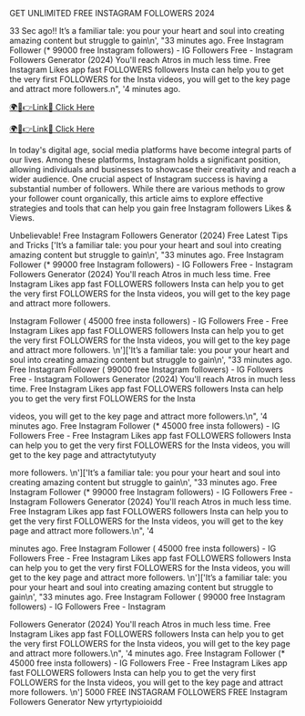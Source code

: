 GET UNLIMITED FREE INSTAGRAM FOLLOWERS 2024

33 Sec ago!! It’s a familiar tale: you pour your heart  and soul into creating amazing content but struggle to gain\n', "33 minutes ago. Free Instagram Follower (* 99000 free Instagram followers) - IG Followers Free - Instagram Followers Generator (2024) You'll reach Atros in much less time. Free Instagram Likes app fast FOLLOWERS followers Insta can help you to get the very first FOLLOWERS for the Insta videos, you will get to the key page and attract more followers.n", '4 minutes ago.


<a href="http://spacezones.org/insrrr.html" rel="nofollow">🌍📱👉Link📲 Click Here</a>


<a href="http://spacezones.org/insrrr.html" rel="nofollow">🌍📱👉Link📲 Click Here</a>


In today's digital age, social media platforms have become integral parts of our lives. Among these platforms, Instagram holds a significant position, allowing individuals and businesses to showcase their creativity and reach a wider audience. One crucial aspect of Instagram success is having a substantial number of followers. While there are various methods to grow your follower count organically, this article aims to explore effective strategies and tools that can help you gain free Instagram followers Likes & Views.







Unbelievable! Free Instagram Followers Generator (2024) Free Latest Tips and Tricks ['It’s a familiar tale: you pour your heart and soul into creating amazing content but struggle to gain\n', "33 minutes ago. Free Instagram Follower (* 99000 free Instagram followers) - IG Followers Free - Instagram Followers Generator (2024) You'll reach Atros in much less time. Free Instagram Likes app fast FOLLOWERS followers Insta can help you to get the very first FOLLOWERS for the Insta videos, you will get to the key page and attract more followers.





Instagram Follower ( 45000 free insta followers) - IG Followers Free - Free Instagram Likes app fast FOLLOWERS followers Insta can help you to get the very first FOLLOWERS for the Insta videos, you will get to the key page and attract more followers. \n']['It’s a familiar tale: you pour your heart and soul into creating amazing content but struggle to gain\n', "33 minutes ago. Free Instagram Follower ( 99000 free Instagram followers) - IG Followers Free - Instagram Followers Generator (2024) You'll reach Atros in much less time. Free Instagram Likes app fast FOLLOWERS followers Insta can help you to get the very first FOLLOWERS for the Insta







videos, you will get to the key page and attract more followers.\n", '4 minutes ago. Free Instagram Follower (* 45000 free insta followers) - IG Followers Free - Free Instagram Likes app fast FOLLOWERS followers Insta can help you to get the very first FOLLOWERS for the Insta videos, you will get to the key page and attractytutyuty







more followers. \n']['It’s a familiar tale: you pour your heart and soul into creating amazing content but struggle to gain\n', "33 minutes ago. Free Instagram Follower (* 99000 free Instagram followers) - IG Followers Free - Instagram Followers Generator (2024) You'll reach Atros in much less time. Free Instagram Likes app fast FOLLOWERS followers Insta can help you to get the very first FOLLOWERS for the Insta videos, you will get to the key page and attract more followers.\n", '4







minutes ago. Free Instagram Follower ( 45000 free insta followers) - IG Followers Free - Free Instagram Likes app fast FOLLOWERS followers Insta can help you to get the very first FOLLOWERS for the Insta videos, you will get to the key page and attract more followers. \n']['It’s a familiar tale: you pour your heart and soul into creating amazing content but struggle to gain\n', "33 minutes ago. Free Instagram Follower ( 99000 free Instagram followers) - IG Followers Free - Instagram







Followers Generator (2024) You'll reach Atros in much less time. Free Instagram Likes app fast FOLLOWERS followers Insta can help you to get the very first FOLLOWERS for the Insta videos, you will get to the key page and attract more followers.\n", '4 minutes ago. Free Instagram Follower (* 45000 free insta followers) - IG Followers Free - Free Instagram Likes app fast FOLLOWERS followers Insta can help you to get the very first FOLLOWERS for the Insta videos, you will get to the key page and attract more followers. \n'] 5000 FREE INSTAGRAM FOLLOWERS FREE Instagram Followers Generator New yrtyrtypioioidd
